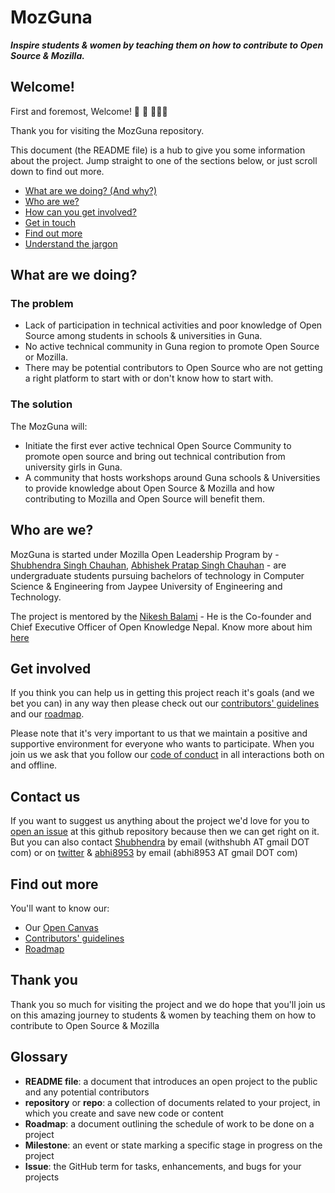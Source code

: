 # MozGuna
***Inspire students &amp; women by teaching them on how to contribute to Open Source &amp; Mozilla.***


## Welcome!

First and foremost, Welcome! :tada: :confetti_ball: :balloon::balloon::balloon:

Thank you for visiting the MozGuna repository.

This document (the README file) is a hub to give you some information about the project. Jump straight to one of the sections below, or just scroll down to find out more.

* [What are we doing? (And why?)](#what-are-we-doing)
* [Who are we?](#who-are-we)
* [How can you get involved?](#get-involved)
* [Get in touch](#contact-us)
* [Find out more](#find-out-more)
* [Understand the jargon](#glossary)

## What are we doing?

### The problem

* Lack of participation in technical activities and poor knowledge of Open Source among students in schools & universities in Guna.
* No active technical community in Guna region to promote Open Source or Mozilla.
* There may be potential contributors to Open Source who are not getting a right platform to start with or don't know how to start with.

### The solution

The MozGuna will:

* Initiate the first ever active technical Open Source Community to promote open source and bring out technical contribution from university girls in Guna.
* A community that hosts workshops around Guna schools & Universities to provide knowledge about Open Source & Mozilla and how contributing to Mozilla and Open Source will benefit them.

## Who are we?

MozGuna is started under Mozilla Open Leadership Program by - [Shubhendra Singh Chauhan][link_withshubh], [Abhishek Pratap Singh Chauhan][link_abhi8953] - are undergraduate students pursuing bachelors of technology in Computer Science & Engineering from Jaypee University of Engineering and Technology.

The project is mentored by the [Nikesh Balami][link_nikeshbalami] - He is the Co-founder and Chief Executive Officer of Open Knowledge Nepal. Know more about him [here][link_neekes] 


## Get involved

If you think you can help us in getting this project reach it's goals (and we bet you can) in any way then please check out our [contributors' guidelines](CONTRIBUTING.md) and our [roadmap](../../issues/1).

Please note that it's very important to us that we maintain a positive and supportive environment for everyone who wants to participate. When you join us we ask that you follow our [code of conduct](CODE_OF_CONDUCT.md) in all interactions both on and offline.


## Contact us

If you want to suggest us anything about the project we'd love for you to [open an issue](../../issues) at this github repository because then we can get right on it. But you can also contact [Shubhendra][link_withshubh] by email (withshubh AT gmail DOT com) or on [twitter](https://twitter.com/UB_Shubh) & [abhi8953][link_abhi8953] by email (abhi8953 AT gmail DOT com)

## Find out more

You'll want to know our:
* Our [Open Canvas][link_opencanvas]
* [Contributors' guidelines](CONTRIBUTING.md)
* [Roadmap](../../issues/1)


## Thank you

Thank you so much for visiting the project and we do hope that you'll join us on this amazing journey to students &amp; women by teaching them on how to contribute to Open Source &amp; Mozilla

## Glossary
* **README file**: a document that introduces an open project to the public and any potential contributors
* **repository** or **repo**: a collection of documents related to your project, in which you create and save new code or content
* **Roadmap**: a document outlining the schedule of work to be done on a project
* **Milestone**: an event or state marking a specific stage in progress on the project
* **Issue**: the GitHub term for tasks, enhancements, and bugs for your projects



[link_withshubh]: https://github.com/withshubh
[link_abhi8953]: https://github.com/abhi8953
[link_nikeshbalami]: https://github.com/nikeshbalami
[link_neekes]: http://www.neekes.com.np/
[link_opencanvas]: https://docs.google.com/presentation/d/13la3fND9WrML0x25j4JOg6Cdk3Xif7s7UklthpGMGuE/edit?usp=sharing
